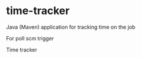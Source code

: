 # time-tracker
Java (Maven) application for tracking time on the job

For poll scm trigger

Time tracker
